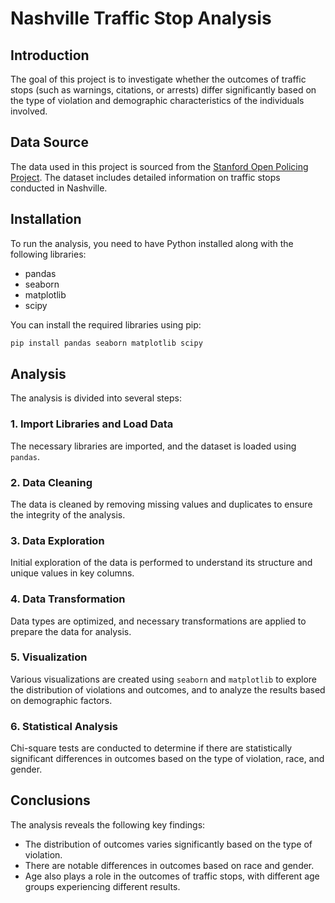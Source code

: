 # Nashville Traffic Stop Analysis

## Introduction

The goal of this project is to investigate whether the outcomes of traffic stops (such as warnings, citations, or arrests) differ significantly based on the type of violation and demographic characteristics of the individuals involved.

## Data Source

The data used in this project is sourced from the [Stanford Open Policing Project](https://openpolicing.stanford.edu/data/#:~:text=TN-,Nashville,-R). The dataset includes detailed information on traffic stops conducted in Nashville.

## Installation

To run the analysis, you need to have Python installed along with the following libraries:

- pandas
- seaborn
- matplotlib
- scipy

You can install the required libraries using pip:

```bash
pip install pandas seaborn matplotlib scipy
```

## Analysis

The analysis is divided into several steps:

### 1. Import Libraries and Load Data

The necessary libraries are imported, and the dataset is loaded using `pandas`.

### 2. Data Cleaning

The data is cleaned by removing missing values and duplicates to ensure the integrity of the analysis.

### 3. Data Exploration

Initial exploration of the data is performed to understand its structure and unique values in key columns.

### 4. Data Transformation

Data types are optimized, and necessary transformations are applied to prepare the data for analysis.

### 5. Visualization

Various visualizations are created using `seaborn` and `matplotlib` to explore the distribution of violations and outcomes, and to analyze the results based on demographic factors.

### 6. Statistical Analysis

Chi-square tests are conducted to determine if there are statistically significant differences in outcomes based on the type of violation, race, and gender.

## Conclusions

The analysis reveals the following key findings:

- The distribution of outcomes varies significantly based on the type of violation.
- There are notable differences in outcomes based on race and gender.
- Age also plays a role in the outcomes of traffic stops, with different age groups experiencing different results.
